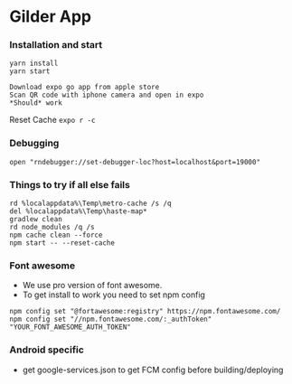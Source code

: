 # Gilder App

### Installation and start

```
yarn install
yarn start

Download expo go app from apple store
Scan QR code with iphone camera and open in expo
*Should* work
```

Reset Cache
`expo r -c`

### Debugging

`open "rndebugger://set-debugger-loc?host=localhost&port=19000"`

### Things to try if all else fails

```
rd %localappdata%\Temp\metro-cache /s /q
del %localappdata%\Temp\haste-map*
gradlew clean
rd node_modules /q /s
npm cache clean --force
npm start -- --reset-cache
```

### Font awesome

- We use pro version of font awesome.
- To get install to work you need to set npm config

```
npm config set "@fortawesome:registry" https://npm.fontawesome.com/
npm config set "//npm.fontawesome.com/:_authToken" "YOUR_FONT_AWESOME_AUTH_TOKEN"
```

### Android specific

- get google-services.json to get FCM config before building/deploying
